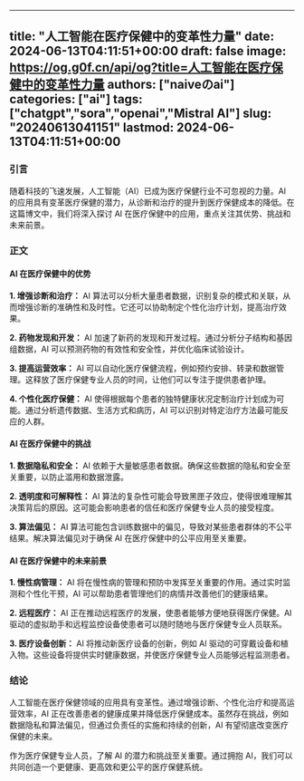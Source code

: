 
---
title: "人工智能在医疗保健中的变革性力量"
date: 2024-06-13T04:11:51+00:00
draft: false
image: https://og.g0f.cn/api/og?title=人工智能在医疗保健中的变革性力量
authors: ["naiveのai"]
categories: ["ai"]
tags: ["chatgpt","sora","openai","Mistral AI"]
slug: "20240613041151"
lastmod: 2024-06-13T04:11:51+00:00
---
### 引言

随着科技的飞速发展，人工智能（AI）已成为医疗保健行业不可忽视的力量。AI 的应用具有变革医疗保健的潜力，从诊断和治疗的提升到医疗保健成本的降低。在这篇博文中，我们将深入探讨 AI 在医疗保健中的应用，重点关注其优势、挑战和未来前景。

### 正文

#### AI 在医疗保健中的优势

**1. 增强诊断和治疗：**
AI 算法可以分析大量患者数据，识别复杂的模式和关联，从而增强诊断的准确性和及时性。它还可以协助制定个性化治疗计划，提高治疗效果。

**2. 药物发现和开发：**
AI 加速了新药的发现和开发过程。通过分析分子结构和基因组数据，AI 可以预测药物的有效性和安全性，并优化临床试验设计。

**3. 提高运营效率：**
AI 可以自动化医疗保健流程，例如预约安排、转录和数据管理。这释放了医疗保健专业人员的时间，让他们可以专注于提供患者护理。

**4. 个性化医疗保健：**
AI 使得根据每个患者的独特健康状况定制治疗计划成为可能。通过分析遗传数据、生活方式和病历，AI 可以识别对特定治疗方法最可能反应的人群。

#### AI 在医疗保健中的挑战

**1. 数据隐私和安全：**
AI 依赖于大量敏感患者数据。确保这些数据的隐私和安全至关重要，以防止滥用和数据泄露。

**2. 透明度和可解释性：**
AI 算法的复杂性可能会导致黑匣子效应，使得很难理解其决策背后的原因。这可能会影响患者的信任和医疗保健专业人员的接受程度。

**3. 算法偏见：**
AI 算法可能包含训练数据中的偏见，导致对某些患者群体的不公平结果。解决算法偏见对于确保 AI 在医疗保健中的公平应用至关重要。

#### AI 在医疗保健中的未来前景

**1. 慢性病管理：**
AI 将在慢性病的管理和预防中发挥至关重要的作用。通过实时监测和个性化干预，AI 可以帮助患者管理他们的病情并改善他们的健康结果。

**2. 远程医疗：**
AI 正在推动远程医疗的发展，使患者能够方便地获得医疗保健。AI 驱动的虚拟助手和远程监控设备使患者可以随时随地与医疗保健专业人员联系。

**3. 医疗设备创新：**
AI 将推动新医疗设备的创新，例如 AI 驱动的可穿戴设备和植入物。这些设备将提供实时健康数据，并使医疗保健专业人员能够远程监测患者。

### 结论

人工智能在医疗保健领域的应用具有变革性。通过增强诊断、个性化治疗和提高运营效率，AI 正在改善患者的健康成果并降低医疗保健成本。虽然存在挑战，例如数据隐私和算法偏见，但通过负责任的实施和持续的创新，AI 有望彻底改变医疗保健的未来。

作为医疗保健专业人员，了解 AI 的潜力和挑战至关重要。通过拥抱 AI，我们可以共同创造一个更健康、更高效和更公平的医疗保健系统。